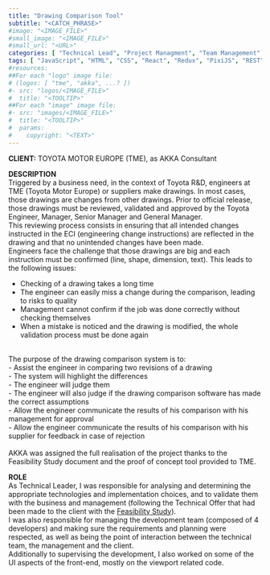 ```yaml
---
title: "Drawing Comparison Tool"
subtitle: "<CATCH_PHRASE>"
#image: "<IMAGE_FILE>"
#small_image: "<IMAGE_FILE>"
#small_url: "<URL>"
categories: [ "Technical Lead", "Project Managment", "Team Management" ]
tags: [ "JavaScript", "HTML", "CSS", "React", "Redux", "PixiJS", "REST", "OpenCV", "Node.js", "Bootstrap", "Git", "IntelliJ", "SCRUM", "MS Project", "Jira", "Clojure", "MongoDB", "Redis", "Onyx", "ActiveMQ", "Sonar", "Linux" ]
#resources:
##For each "logo" image file:
# (logos: [ "tme", "akka", ...? ])
#- src: "logos/<IMAGE_FILE>"
#  title: "<TOOLTIP>"
##For each "image" image file:
#- src: "images/<IMAGE_FILE>"
#  title: "<TOOLTIP>"
#  params:
#    copyright: "<TEXT>"
---
```


<b>CLIENT:</b> TOYOTA MOTOR EUROPE (TME), as AKKA Consultant<br>

<b>DESCRIPTION</b><br>
Triggered by a business need, in the context of Toyota R&D, engineers at TME (Toyota Motor Europe) or suppliers make drawings. In most cases, those drawings are changes from other drawings. Prior to official release, those drawings must be reviewed, validated and approved by the Toyota Engineer, Manager, Senior Manager and General Manager.<br>
This reviewing process consists in ensuring that all intended changes instructed in the ECI (engineering change instructions) are reflected in the drawing and that no unintended changes have been made.<br>
Engineers face the challenge that those drawings are big and each instruction must be confirmed (line, shape, dimension, text). This leads to the following issues:<br>
- Checking of a drawing takes a long time<br>
- The engineer can easily miss a change during the comparison, leading to risks to quality<br>
- Management cannot confirm if the job was done correctly without checking themselves<br>
- When a mistake is noticed and the drawing is modified, the whole validation process must be done again<br>
<br>
The purpose of the drawing comparison system is to:<br>
- Assist the engineer in comparing two revisions of a drawing<br>
    - The system will highlight the differences<br>
    - The engineer will judge them<br>
    - The engineer will also judge if the drawing comparison software has made the correct assumptions<br>
- Allow the engineer communicate the results of his comparison with his management for approval<br>
- Allow the engineer communicate the results of his comparison with his supplier for feedback in case of rejection<br>
<br>
AKKA was assigned the full realisation of the project thanks to the Feasibility Study document and the proof of concept tool provided to TME.<br>

<b>ROLE</b><br>
As Technical Leader, I was responsible for analysing and determining the appropriate technologies and implementation choices, and to validate them with the business and management (following the Technical Offer that had been made to the client with the [Feasibility Study](/pro/akka/dct-feasibility)).<br>
I was also responsible for managing the development team (composed of 4 developers) and making sure the requirements and planning were respected, as well as being the point of interaction between the technical team, the management and the client.<br>
Additionally to supervising the development, I also worked on some of the UI aspects of the front-end, mostly on the viewport related code.<br>
